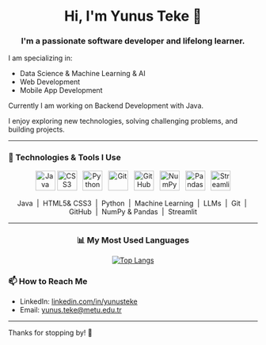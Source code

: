 <div align="center">
  <h1>  Hi, I'm Yunus Teke 👋</h1>
</div>
<h3 align="center" >I'm a passionate software developer and lifelong learner.</h3>  

I am specializing in:  



- Data Science & Machine Learning & AI
- Web Development
- Mobile App Development

Currently I am working on Backend Development with Java.

I enjoy exploring new technologies, solving challenging problems, and building projects.

---
### 🔧 Technologies & Tools I Use

<p align="center">
  <img src="https://cdn.jsdelivr.net/gh/devicons/devicon/icons/java/java-original.svg" height="40" alt="Java"/>
  <img src="https://cdn.jsdelivr.net/gh/devicons/devicon/icons/css3/css3-original.svg" height="40" alt="CSS3"/> &nbsp;
  <img src="https://cdn.jsdelivr.net/gh/devicons/devicon/icons/python/python-original.svg" height="40" alt="Python"/> &nbsp;
  <img src="https://cdn.jsdelivr.net/gh/devicons/devicon/icons/git/git-original.svg" height="40" alt="Git"/> &nbsp;
  <img src="https://upload.wikimedia.org/wikipedia/commons/9/91/Octicons-mark-github.svg" height="40" alt="GitHub"/> &nbsp;
  <img src="https://upload.wikimedia.org/wikipedia/commons/3/31/NumPy_logo_2020.svg" height="40" alt="NumPy"/> &nbsp;
  <img src="https://upload.wikimedia.org/wikipedia/commons/2/22/Pandas_mark.svg" height="40" alt="Pandas"/> &nbsp;
  <img src="https://streamlit.io/images/brand/streamlit-logo-secondary-colormark-darktext.svg" height="40" alt="Streamlit"/>
</p>

<p align="center">
  Java &nbsp;|&nbsp;
  HTML5& CSS3 &nbsp;|&nbsp;
  Python &nbsp;|&nbsp;
  Machine Learning &nbsp;|&nbsp;
  LLMs &nbsp;|&nbsp;
  Git &nbsp;|&nbsp;
  GitHub &nbsp;|&nbsp;
  NumPy & Pandas &nbsp;|&nbsp;
  Streamlit
</p>


---

<h3 align="center">📊 My Most Used Languages</h3>

<p align="center">
  <a href="https://github.com/anuraghazra/github-readme-stats">
    <img src="https://github-readme-stats.vercel.app/api/top-langs/?username=yteke42&layout=compact&theme=dark&hide=jupyter%20notebook" alt="Top Langs">
  </a>
</p>


### 📫 How to Reach Me

- LinkedIn: [linkedin.com/in/yunusteke](https://linkedin.com/in/yunusteke)  
- Email: yunus.teke@metu.edu.tr

---

Thanks for stopping by! 🚀
